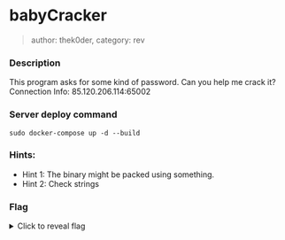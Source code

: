 # babyCracker
> author: thek0der, category: rev
### Description
This program asks for some kind of password. Can you help me crack it?
Connection Info: 85.120.206.114:65002

### Server deploy command
```
sudo docker-compose up -d --build
```

### Hints:
- Hint 1: The binary might be packed using something.
- Hint 2: Check strings

### Flag
<details>
    <summary>Click to reveal flag</summary>
    HCamp{9c44a1237cd5cd94bc293029b496da6181cc656aba93af5350a4fed7d211d8be}
</details>
